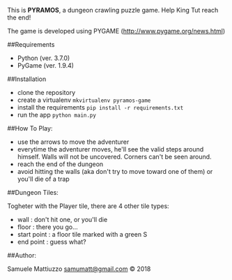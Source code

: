 This is **PYRAMOS**, a dungeon crawling puzzle game. Help King Tut reach the end!

The game is developed using PYGAME (http://www.pygame.org/news.html)


##Requirements
- Python (ver. 3.7.0)
- PyGame (ver. 1.9.4)

##Installation
- clone the repository
- create a virtualenv `mkvirtualenv pyramos-game`
- install the requirements `pip install -r requirements.txt`
- run the app `python main.py`


##How To Play:

- use the arrows to move the adventurer
- everytime the adventurer moves, he'll see the valid steps around himself. Walls will not be uncovered. Corners can't be seen around.
- reach the end of the dungeon
- avoid hitting the walls (aka don't try to move toward one of them) or you'll die of a trap

##Dungeon Tiles:

Togheter with the Player tile, there are 4 other tile types:

- wall : don't hit one, or you'll die
- floor : there you go...
- start point : a floor tile marked with a green S
- end point : guess what?

##Author:

Samuele Mattiuzzo <samumatt@gmail.com> &copy; 2018
